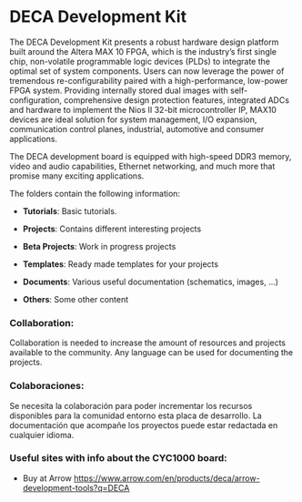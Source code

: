 # DECA Development Kit

The DECA Development Kit presents a robust hardware design platform built around the Altera MAX 10 FPGA, which is the industry’s first single chip, non-volatile programmable logic devices (PLDs) to integrate the optimal set of system components. Users can now leverage the power of tremendous re-configurability paired with a high-performance, low-power FPGA system. Providing internally stored dual images with self-configuration, comprehensive design protection features, integrated ADCs and hardware to implement the Nios II 32-bit microcontroller IP, MAX10 devices are ideal solution for system management, I/O expansion, communication control planes, industrial, automotive and consumer applications.

The DECA development board is equipped with high-speed DDR3 memory, video and audio capabilities, Ethernet networking, and much more that promise many exciting applications. 

The folders contain the following information:

* **Tutorials**: Basic tutorials.

* **Projects**: Contains different interesting projects

* **Beta Projects**: Work in progress projects

* **Templates**: Ready made templates for your projects

* **Documents**: Various useful documentation (schematics, images, ...)

* **Others**: Some other content 

  

### **Collaboration:**

Collaboration is needed to increase the amount of resources and projects available to the community. Any language can be used for documenting the projects.



### **Colaboraciones:**

Se necesita la colaboración para poder incrementar los recursos disponibles para la comunidad entorno esta placa de desarrollo.    La documentación que acompañe los proyectos puede estar redactada en cualquier idioma.



### **Useful sites with info about the CYC1000 board:**

* Buy at Arrow https://www.arrow.com/en/products/deca/arrow-development-tools?q=DECA

  
